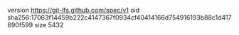 version https://git-lfs.github.com/spec/v1
oid sha256:17063f14459b222c4147367f0934cf40414166d754916193b88c1d417690f599
size 5432
